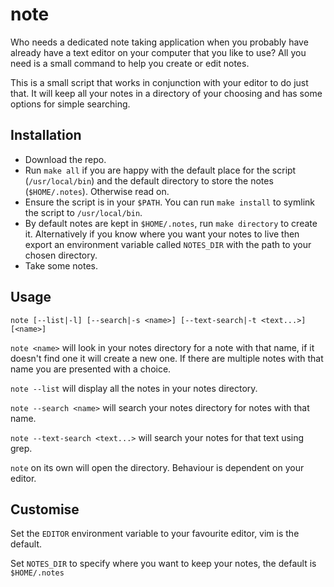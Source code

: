 # note

Who needs a dedicated note taking application when you probably have already
have a text editor on your computer that you like to use? All you need is a
small command to help you create or edit notes.

This is a small script that works in conjunction with your editor to do just
that. It will keep all your notes in a directory of your choosing and has some
options for simple searching.

## Installation

* Download the repo.
* Run `make all` if you are happy with the default place for the script
  (`/usr/local/bin`) and the default directory to store the notes
  (`$HOME/.notes`). Otherwise read on.
* Ensure the script is in your `$PATH`. You can run `make install` to symlink
  the script to `/usr/local/bin`.
* By default notes are kept in `$HOME/.notes`, run `make directory` to create it. Alternatively if you know where you want your notes to live then export an environment variable called `NOTES_DIR` with the path to your chosen directory.
* Take some notes.

## Usage

`note [--list|-l] [--search|-s <name>] [--text-search|-t <text...>] [<name>]`

`note <name>` will look in your notes directory for a note with that name, if it
doesn't find one it will create a new one. If there are multiple notes with that
name you are presented with a choice.

`note --list` will display all the notes in your notes directory.

`note --search <name>` will search your notes directory for notes with that
name.

`note --text-search <text...>` will search your notes for that text using grep.

`note` on its own will open the directory. Behaviour is dependent on your
editor.

## Customise

Set the `EDITOR` environment variable to your favourite editor, vim is the
default.

Set `NOTES_DIR` to specify where you want to keep your notes, the default is
`$HOME/.notes`
